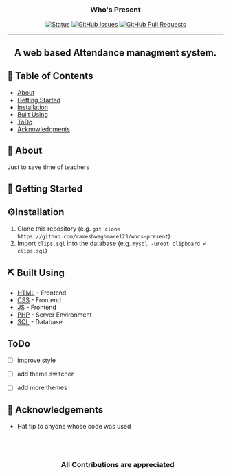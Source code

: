 <h3 align="center">Who's Present</h3>

<div align="center">

  [![Status](https://img.shields.io/badge/status-active-success.svg)]() 
  [![GitHub Issues](https://img.shields.io/github/issues/rameshwaghmare123/whos-present.svg)](https://github.com/rameshwaghmare123/whos-present/issues)
  [![GitHub Pull Requests](https://img.shields.io/github/issues-pr/rameshwaghmare123/whos-present.svg)](https://github.com/rameshwaghmare123/whos-present/pulls)

</div>

---

<h2 align="center"> A web based Attendance managment system.
    <br> 
</>

## 📝 Table of Contents
- [About](#about)
- [Getting Started](#getting_started)
- [Installation](#installation)
- [Built Using](#built_using)
- [ToDo](#todo)
- [Acknowledgments](#acknowledgement)

## 🧐 About <a name = "about"></a>
Just to save time of teachers

## 🏁 Getting Started <a name = "getting_started"></a>

## ⚙️Installation <a name = "installation"></a>
1. Clone this repository (e.g. `git clone https://github.com/rameshwaghmare123/whos-present`)
2. Import `clips.sql` into the database (e.g. `mysql -uroot clipboard < clips.sql`)

## ⛏️ Built Using <a name = "built_using"></a>
- [HTML](https://html.com/) - Frontend
- [CSS](https://developer.mozilla.org/en-US/docs/Web/CSS) - Frontend
- [JS](https://www.javascript.com/) - Frontend
- [PHP](https://www.php.net/) - Server Environment
- [SQL](https://www.mysql.com/) - Database

## ToDo<a name ="todo"></a> 
- [ ] improve style
- [ ] add theme switcher
- [ ] add more themes


## 🎉 Acknowledgements <a name = "acknowledgement"></a>
- Hat tip to anyone whose code was used

<br>
<br>

<div align="center"  class="icons-social" style="margin-left: 10px;">
 <h3> <b>All Contributions are appreciated </b> </h3>
 <br>
      </div>
